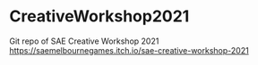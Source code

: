 # CreativeWorkshop2021

Git repo of SAE Creative Workshop 2021
https://saemelbournegames.itch.io/sae-creative-workshop-2021

